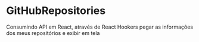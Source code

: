 # GitHubRepositories
Consumindo API em React, através de React Hookers pegar as informações dos meus repositórios e exibir em tela
